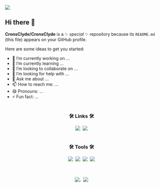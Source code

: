 <!-- MarkDown 방식 
![header](https://capsule-render.vercel.app/api?type=transparent&color=gradient&customColorList=0,2,2,5,4&height=200&section=header&text=TestBanner&fontSize=80&animation=fadeIn)
-->
<!-- 
배너예시(Html 방식) -->
<img src="https://capsule-render.vercel.app/api?type=transparent&color=gradient&customColorList=0,2,2,5,4&height=200&section=header&text=Developer%20setting%20sail%20on%20the%20vast%20ocean&fontSize=40&animation=fadeIn" />

<!-- 배너만들기 : https://github.com/kyechan99/capsule-render -->
## Hi there 👋

**CronsClyde/CronsClyde** is a ✨ _special_ ✨ repository because its `README.md` (this file) appears on your GitHub profile.

Here are some ideas to get you started:

- 🔭 I’m currently working on ...
- 🌱 I’m currently learning ...
- 👯 I’m looking to collaborate on ...
- 🤔 I’m looking for help with ...
- 💬 Ask me about ...
- 📫 How to reach me: ...
- 😄 Pronouns: ...
- ⚡ Fun fact: ...
<!--
배지 공식사이트 : https://shields.io/
아이콘 공식사이트 : https://simpleicons.org/
-->
#
<h3 align="center">🛠 Links 🛠</h3>
<div align="center">
  <!-- https://simpleicons.org/ 여기에서 하이퍼링크 아이콘 가져옴 -->
  <a href="https://linktr.ee/CronsClyde" target="_blank"><img src="https://img.shields.io/badge/LinkTree-43E55E?style=flat-square&logo=LinkTree&logoColor=white"/></a>&nbsp
  <a href="https://catkin-maxilla-b40.notion.site/Portfolio_KimYangWoo-11c1665604f9807ab872f6fd1206d5a7"><img src="https://img.shields.io/badge/notion-000000?style=flat-square&logo=notion&logoColor=white"/></a>
</div>

<!-- &nbsp : 줄바꿈을 일으키지 않으면서 공백을 넣고 싶을 때 사용합니다 -->
#
<h3 align="center">🛠 Tools 🛠</h3>
<div align="center">
  <img src="https://img.shields.io/badge/JavaScript-F7DF1E?style=for-the-badge&logo=JavaScript&logoColor=white" />&nbsp
  <img src="https://img.shields.io/badge/Windows-0078D6?style=for-the-badge&logo=windows&logoColor=white" />&nbsp
  <img src="https://img.shields.io/badge/C%23-239120?style=for-the-badge&logo=c-sharp&logoColor=white" />&nbsp
  <img src="https://img.shields.io/badge/.NET-5C2D91?style=for-the-badge&logo=.net&logoColor=white" />
  
<!--  https://github.com/Envoy-VC/awesome-badges 여기에서 토글 가져옴
![js](https://img.shields.io/badge/JavaScript-F7DF1E?style=for-the-badge&logo=JavaScript&logoColor=white)
![js](https://img.shields.io/badge/Windows-0078D6?style=for-the-badge&logo=windows&logoColor=white)
![js](https://img.shields.io/badge/C%23-239120?style=for-the-badge&logo=c-sharp&logoColor=white)
![js](https://img.shields.io/badge/.NET-5C2D91?style=for-the-badge&logo=.net&logoColor=white)
-->
</div><br><!-- br 은 줄바꿈 -->

<!-- GitHub Readme Stats
https://github.com/anuraghazra/github-readme-stats 
Theme = dark, radical, merko, gruvbox, tokyonight, onedark, cobalt, synthwave, highcontrast, dracula
-->
##
<div align="center">
  <a href="https://github.com/anuraghazra/github-readme-stats">
    <!-- GitHub Stats Card -->
    <img align="center" src="https://github-readme-stats.vercel.app/api?username=CronsClyde&show_icons=true&theme=tokyonight" />
  </a>&nbsp
  <a href="https://github.com/anuraghazra/github-readme-stats">
    <!-- Top Languages Card -->
    <img align="center" src="https://github-readme-stats.vercel.app/api/top-langs/?username=CronsClyde&layout=compact&theme=tokyonight"/>
  </a>

<!--
![Anurag's GitHub stats](https://github-readme-stats.vercel.app/api?username=CronsClyde&show_icons=true&theme=tokyonight)
![Top Langs](https://github-readme-stats.vercel.app/api/top-langs/?username=CronsClyde&layout=compact&theme=tokyonight)
-->
</div>

<!-- 
3d 모델링으로 보는법 
https://h-owo-ld.tistory.com/264
-->
